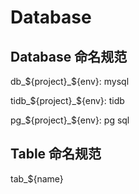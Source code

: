 # Database


## Database 命名规范

db_${project}_${env}:  mysql

tidb_${project}_${env}:  tidb

pg_${project}_${env}:  pg sql


## Table 命名规范

tab_${name}
